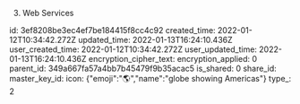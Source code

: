 3. Web Services

id: 3ef8208be3ec4ef7be184415f8cc4c92
created_time: 2022-01-12T10:34:42.272Z
updated_time: 2022-01-13T16:24:10.436Z
user_created_time: 2022-01-12T10:34:42.272Z
user_updated_time: 2022-01-13T16:24:10.436Z
encryption_cipher_text: 
encryption_applied: 0
parent_id: 349a667fa57a4bb7b45479f9b35acac5
is_shared: 0
share_id: 
master_key_id: 
icon: {"emoji":"🌎","name":"globe showing Americas"}
type_: 2